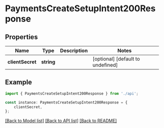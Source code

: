 # PaymentsCreateSetupIntent200Response


## Properties

Name | Type | Description | Notes
------------ | ------------- | ------------- | -------------
**clientSecret** | **string** |  | [optional] [default to undefined]

## Example

```typescript
import { PaymentsCreateSetupIntent200Response } from './api';

const instance: PaymentsCreateSetupIntent200Response = {
    clientSecret,
};
```

[[Back to Model list]](../README.md#documentation-for-models) [[Back to API list]](../README.md#documentation-for-api-endpoints) [[Back to README]](../README.md)
